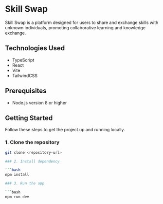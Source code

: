 # Skill Swap

Skill Swap is a platform designed for users to share and exchange skills with unknown individuals, promoting collaborative learning and knowledge exchange.

## Technologies Used

- TypeScript
- React
- Vite
- TailwindCSS

## Prerequisites

- Node.js version 8 or higher

## Getting Started

Follow these steps to get the project up and running locally.

### 1. Clone the repository

```bash
git clone <repository-url>

### 2. Install dependency

```bash
npm install

### 3. Run the app

```bash
npm run dev
